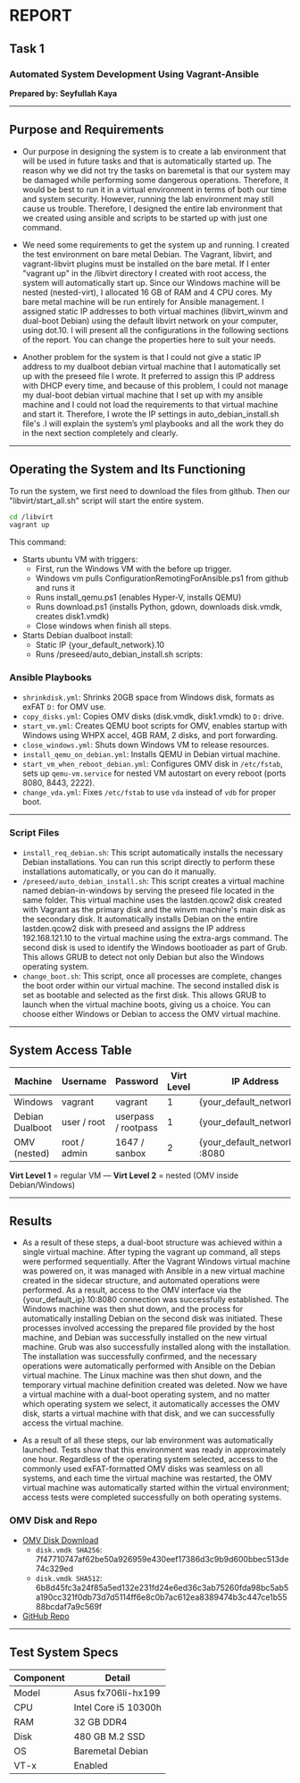 
# REPORT

## Task 1

### Automated System Development Using Vagrant-Ansible

**Prepared by: Seyfullah Kaya**

---

## Purpose and Requirements

- Our purpose in designing the system is to create a lab environment that will be used in future tasks and that is automatically started up. The reason why we did not try the tasks on baremetal is that our system may be damaged while performing some dangerous operations. Therefore, it would be best to run it in a virtual environment in terms of both our time and system security. However, running the lab environment may still cause us trouble. Therefore, I designed the entire lab environment that we created using ansible and scripts to be started up with just one command.

- We need some requirements to get the system up and running. I created the test environment on bare metal Debian. The Vagrant, libvirt, and vagrant-libvirt plugins must be installed on the bare metal. If I enter "vagrant up" in the /libvirt directory I created with root access, the system will automatically start up. Since our Windows machine will be nested (nested-virt), I allocated 16 GB of RAM and 4 CPU cores. My bare metal machine will be run entirely for Ansible management. I assigned static IP addresses to both virtual machines (libvirt_winvm and dual-boot Debian) using the default libvirt network on your computer, using dot.10. I will present all the configurations in the following sections of the report. You can change the properties here to suit your needs.

 - Another problem for the system is that I could not give a static IP address to my dualboot debian virtual machine that I automatically set up with the preseed file I wrote. It preferred to assign this IP address with DHCP every time, and because of this problem, I could not manage my dual-boot debian virtual machine that I set up with my ansible machine and I could not load the requirements to that virtual machine and start it. Therefore, I wrote the IP settings in auto_debian_install.sh file's .I will explain the system’s yml playbooks and all the work they do in the next section completely and clearly.

---

## Operating the System and Its Functioning

To run the system, we first need to download the files from github. Then our "libvirt/start_all.sh" script will start the entire system.

```bash
cd /libvirt
vagrant up
```

This command:
- Starts ubuntu VM with triggers:
  - First, run the Windows VM with the before up trigger.
  - Windows vm pulls ConfigurationRemotingForAnsible.ps1 from github and runs it
  - Runs install_qemu.ps1 (enables Hyper-V, installs QEMU)
  - Runs download.ps1 (installs Python, gdown, downloads disk.vmdk, creates disk1.vmdk)
  - Close windows when finish all steps.
- Starts Debian dualboot install:
  - Static IP {your_default_network}.10
  - Runs /preseed/auto_debian_install.sh scripts:

### Ansible Playbooks

- `shrinkdisk.yml`: Shrinks 20GB space from Windows disk, formats as exFAT `D:` for OMV use.
- `copy_disks.yml`: Copies OMV disks (disk.vmdk, disk1.vmdk) to `D:` drive.
- `start_vm.yml`: Creates QEMU boot scripts for OMV, enables startup with Windows using WHPX accel, 4GB RAM, 2 disks, and port forwarding.
- `close_windows.yml`: Shuts down Windows VM to release resources.
- `install_qemu_on_debian.yml`: Installs QEMU in Debian virtual machine.
- `start_vm_when_reboot_debian.yml`: Configures OMV disk in `/etc/fstab`, sets up `qemu-vm.service` for nested VM autostart on every reboot (ports 8080, 8443, 2222).
- `change_vda.yml`: Fixes `/etc/fstab` to use `vda` instead of `vdb` for proper boot.

---  

### Script Files

- `install_req_debian.sh`: This script automatically installs the necessary Debian installations. You can run this script directly to perform these installations automatically, or you can do it manually.
- `/preseed/auto_debian_install.sh`: This script creates a virtual machine named debian-in-windows by serving the preseed file located in the same folder. This virtual machine uses the lastden.qcow2 disk created with Vagrant as the primary disk and the winvm machine's main disk as the secondary disk. It automatically installs Debian on the entire lastden.qcow2 disk with preseed and assigns the IP address 192.168.121.10 to the virtual machine using the extra-args command. The second disk is used to identify the Windows bootloader as part of Grub. This allows GRUB to detect not only Debian but also the Windows operating system.
- `change_boot.sh`: This script, once all processes are complete, changes the boot order within our virtual machine. The second installed disk is set as bootable and selected as the first disk. This allows GRUB to launch when the virtual machine boots, giving us a choice. You can choose either Windows or Debian to access the OMV virtual machine.

---  


## System Access Table

| Machine          | Username        | Password         | Virt Level | IP Address       |
|------------------|------------------|------------------|------------|------------------|
| Windows          | vagrant          | vagrant          | 1          | {your_default_network}.10  |
| Debian Dualboot  | user / root      | userpass / rootpass | 1       | {your_default_network}.10 |
| OMV (nested)     | root / admin     | 1647 / sanbox    | 2          | {your_default_network}.10 :8080  |

**Virt Level 1** = regular VM — **Virt Level 2** = nested (OMV inside Debian/Windows)

---

## Results

  - As a result of these steps, a dual-boot structure was achieved within a single virtual machine. After typing the vagrant up command, all steps were performed sequentially. After the Vagrant Windows virtual machine was powered on, it was managed with Ansible in a new virtual machine created in the sidecar structure, and automated operations were performed. As a result, access to the OMV interface via the {your_default_ip}.10:8080 connection was successfully established. The Windows machine was then shut down, and the process for automatically installing Debian on the second disk was initiated. These processes involved accessing the prepared file provided by the host machine, and Debian was successfully installed on the new virtual machine. Grub was also successfully installed along with the installation. The installation was successfully confirmed, and the necessary operations were automatically performed with Ansible on the Debian virtual machine. The Linux machine was then shut down, and the temporary virtual machine definition created was deleted. Now we have a virtual machine with a dual-boot operating system, and no matter which operating system we select, it automatically accesses the OMV disk, starts a virtual machine with that disk, and we can successfully access the virtual machine.

  - As a result of all these steps, our lab environment was automatically launched. Tests show that this environment was ready in approximately one hour. Regardless of the operating system selected, access to the commonly used exFAT-formatted OMV disks was seamless on all systems, and each time the virtual machine was restarted, the OMV virtual machine was automatically started within the virtual environment; access tests were completed successfully on both operating systems.

### OMV Disk and Repo
- [OMV Disk Download](https://drive.google.com/file/d/1Xf_O8pprBlkvgMcjBodDnoYdFOh6JFC9/view?usp=sharing)
    - `disk.vmdk SHA256`: 7f47710747af62be50a926959e430eef17386d3c9b9d600bbec513de74c329ed
    - `disk.vmdk SHA512`: 6b8d45fc3a24f85a5ed132e231fd24e6ed36c3ab75260fda98bc5ab5a190cc321f0db73d7d5114ff6e8c0b7ac612ea8389474b3c447ce1b5588bcdaf7a9c569f
- [GitHub Repo](https://github.com/ReqwerT/labfortasks/tree/main)

---

## Test System Specs

| Component     | Detail                 |
|---------------|------------------------|
| Model         | Asus fx706li-hx199     |
| CPU           | Intel Core i5 10300h   |
| RAM           | 32 GB DDR4             |
| Disk          | 480 GB M.2 SSD         |
| OS            | Baremetal Debian       |
| VT-x          | Enabled                |
